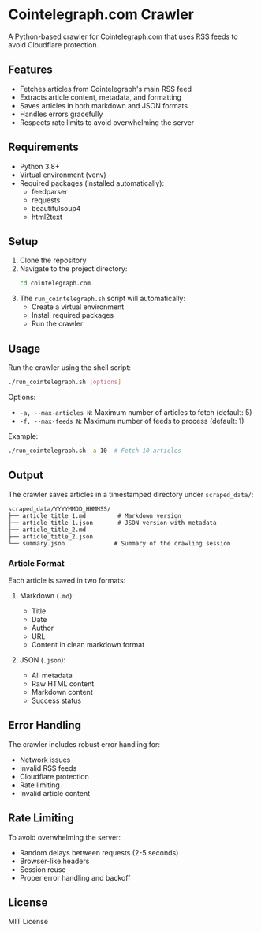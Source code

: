 # Cointelegraph.com Crawler

A Python-based crawler for Cointelegraph.com that uses RSS feeds to avoid Cloudflare protection.

## Features

- Fetches articles from Cointelegraph's main RSS feed
- Extracts article content, metadata, and formatting
- Saves articles in both markdown and JSON formats
- Handles errors gracefully
- Respects rate limits to avoid overwhelming the server

## Requirements

- Python 3.8+
- Virtual environment (venv)
- Required packages (installed automatically):
  - feedparser
  - requests
  - beautifulsoup4
  - html2text

## Setup

1. Clone the repository
2. Navigate to the project directory:
   ```bash
   cd cointelegraph.com
   ```
3. The `run_cointelegraph.sh` script will automatically:
   - Create a virtual environment
   - Install required packages
   - Run the crawler

## Usage

Run the crawler using the shell script:

```bash
./run_cointelegraph.sh [options]
```

Options:
- `-a, --max-articles N`: Maximum number of articles to fetch (default: 5)
- `-f, --max-feeds N`: Maximum number of feeds to process (default: 1)

Example:
```bash
./run_cointelegraph.sh -a 10  # Fetch 10 articles
```

## Output

The crawler saves articles in a timestamped directory under `scraped_data/`:

```
scraped_data/YYYYMMDD_HHMMSS/
├── article_title_1.md         # Markdown version
├── article_title_1.json       # JSON version with metadata
├── article_title_2.md
├── article_title_2.json
└── summary.json              # Summary of the crawling session
```

### Article Format

Each article is saved in two formats:

1. Markdown (`.md`):
   - Title
   - Date
   - Author
   - URL
   - Content in clean markdown format

2. JSON (`.json`):
   - All metadata
   - Raw HTML content
   - Markdown content
   - Success status

## Error Handling

The crawler includes robust error handling for:
- Network issues
- Invalid RSS feeds
- Cloudflare protection
- Rate limiting
- Invalid article content

## Rate Limiting

To avoid overwhelming the server:
- Random delays between requests (2-5 seconds)
- Browser-like headers
- Session reuse
- Proper error handling and backoff

## License

MIT License 